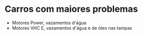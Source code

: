 # Carros com maiores problemas

- Motores Power, vazamentos d'água
- Motores VHC E, vazamentos d'água e de óleo nas tampas